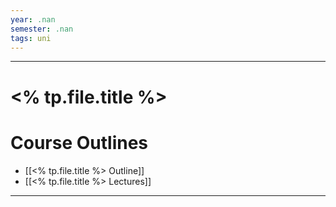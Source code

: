 ```yaml
---
year: .nan
semester: .nan
tags: uni
---
```

---
# <% tp.file.title %>

# Course Outlines
- [[<% tp.file.title %> Outline]]
- [[<% tp.file.title %> Lectures]]

---
